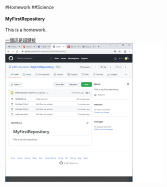 #Homework
##Science
#### MyFirstRepository
This is a homework.

[一個這是超鏈接](https://github.com/k455-bunsson)
![](https://github.com/k455-bunsson/MyFirstRepository/blob/main/1.png)

